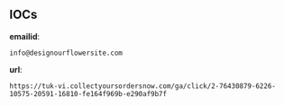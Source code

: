 
## IOCs

__emailid__:

```text
info@designourflowersite.com
```
__url__:

```text
https://tuk-vi.collectyoursordersnow.com/ga/click/2-76430879-6226-10575-20591-16810-fe164f969b-e290af9b7f
```